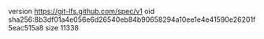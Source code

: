 version https://git-lfs.github.com/spec/v1
oid sha256:8b3df01a4e056e6d26540eb84b90658294a10ee1e4e41590e26201f5eac515a8
size 11338
